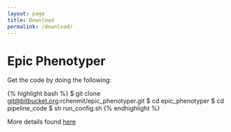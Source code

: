 ```yaml
---
layout: page
title: Download
permalink: /download/
---
```


# Epic Phenotyper


Get the code by doing the following:

{% highlight bash %}
 $ git clone git@bitbucket.org:rchenmit/epic_phenotyper.git
 $ cd epic_phenotyper
 $ cd pipeline_code
 $ sh run_config.sh
{% endhighlight %}


More details found [here](/About/)